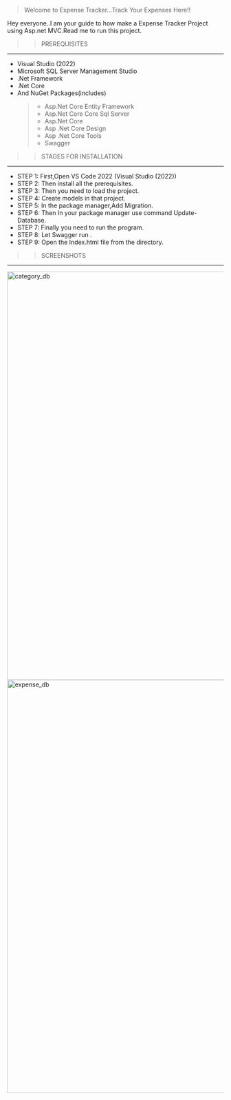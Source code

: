 > Welcome to Expense Tracker...Track Your Expenses Here!!

Hey everyone..I am your guide to how make a Expense Tracker Project using Asp.net MVC.Read me to run this project.

>> PREREQUISITES
 ----------------

- Visual Studio (2022)
- Microsoft SQL Server Management Studio
- .Net Framework
- .Net Core
- And NuGet Packages(includes)
	>- Asp.Net Core Entity Framework
	>- Asp.Net Core Core Sql Server
	>- Asp.Net Core 
	>- Asp .Net Core Design
	>- Asp .Net Core Tools
	>- Swagger

>> STAGES FOR INSTALLATION 
   ------------------------
- STEP 1: First,Open VS Code 2022 (Visual Studio (2022))
- STEP 2: Then install all the prerequisites.
- STEP 3: Then you need to load the project.
- STEP 4: Create models in that project.
- STEP 5: In the package manager,Add Migration.
- STEP 6: Then In your package manager use command Update-Database.
- STEP 7: Finally you need to run the program.
- STEP 8: Let Swagger run .
- STEP 9: Open the Index.html file from the directory.

>>SCREENSHOTS
 -------------

<img width="948" alt="category_db" src="https://user-images.githubusercontent.com/95396473/212420757-e27256f6-a52a-4c5b-af3d-35b4a37625cd.PNG">
<img width="959" alt="expense_db" src="https://user-images.githubusercontent.com/95396473/212420782-69f9f02d-573a-4784-9849-12e48a50c114.PNG">
